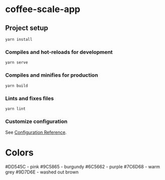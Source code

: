 # coffee-scale-app

## Project setup
```
yarn install
```

### Compiles and hot-reloads for development
```
yarn serve
```

### Compiles and minifies for production
```
yarn build
```

### Lints and fixes files
```
yarn lint
```

### Customize configuration
See [Configuration Reference](https://cli.vuejs.org/config/).

# Colors

#DD545C - pink
#9C5865 - burgundy
#6C5662 - purple
#7C6D68 - warm grey
#9D7D6E - washed out brown